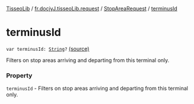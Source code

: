 [TisseoLib](../../index.md) / [fr.docjyJ.tisseoLib.request](../index.md) / [StopAreaRequest](index.md) / [terminusId](./terminus-id.md)

# terminusId

`var terminusId: `[`String`](https://kotlinlang.org/api/latest/jvm/stdlib/kotlin/-string/index.html)`?` [(source)](https://github.com/docjyj/tisseoLib/tree/master/src/main/kotlin/fr/docjyJ/tisseoLib/request/StopAreaRequest.kt#L45)

Filters on stop areas arriving and departing from this terminal only.

### Property

`terminusId` - Filters on stop areas arriving and departing from this terminal only.